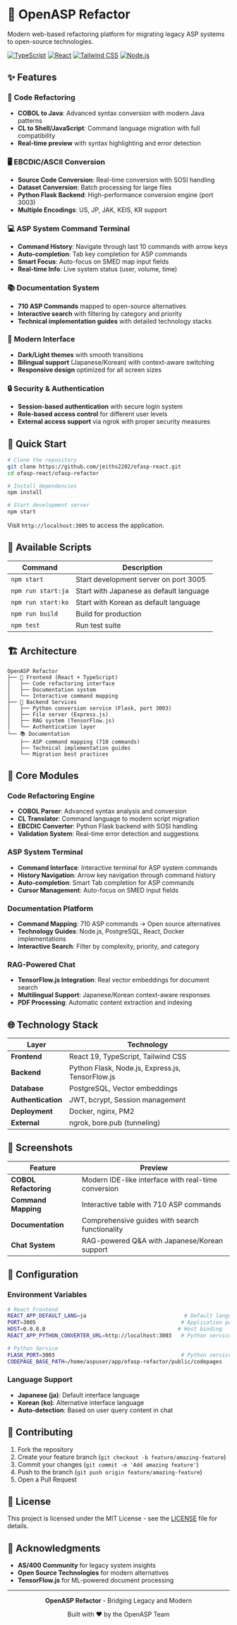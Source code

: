 # 🚀 OpenASP Refactor

Modern web-based refactoring platform for migrating legacy ASP systems to open-source technologies.

[![TypeScript](https://img.shields.io/badge/TypeScript-007ACC?style=flat&logo=typescript&logoColor=white)](https://www.typescriptlang.org/)
[![React](https://img.shields.io/badge/React-20232A?style=flat&logo=react&logoColor=61DAFB)](https://reactjs.org/)
[![Tailwind CSS](https://img.shields.io/badge/Tailwind_CSS-38B2AC?style=flat&logo=tailwind-css&logoColor=white)](https://tailwindcss.com/)
[![Node.js](https://img.shields.io/badge/Node.js-43853D?style=flat&logo=node.js&logoColor=white)](https://nodejs.org/)

## ✨ Features

### 🔄 **Code Refactoring**
- **COBOL to Java**: Advanced syntax conversion with modern Java patterns
- **CL to Shell/JavaScript**: Command language migration with full compatibility
- **Real-time preview** with syntax highlighting and error detection

### 🖥️ **EBCDIC/ASCII Conversion**
- **Source Code Conversion**: Real-time conversion with SOSI handling
- **Dataset Conversion**: Batch processing for large files
- **Python Flask Backend**: High-performance conversion engine (port 3003)
- **Multiple Encodings**: US, JP, JAK, KEIS, KR support

### 💻 **ASP System Command Terminal**
- **Command History**: Navigate through last 10 commands with arrow keys
- **Auto-completion**: Tab key completion for ASP commands
- **Smart Focus**: Auto-focus on SMED map input fields
- **Real-time Info**: Live system status (user, volume, time)

### 📚 **Documentation System**
- **710 ASP Commands** mapped to open-source alternatives
- **Interactive search** with filtering by category and priority
- **Technical implementation guides** with detailed technology stacks

### 🎨 **Modern Interface**
- **Dark/Light themes** with smooth transitions
- **Bilingual support** (Japanese/Korean) with context-aware switching
- **Responsive design** optimized for all screen sizes

### 🔒 **Security & Authentication**
- **Session-based authentication** with secure login system
- **Role-based access control** for different user levels
- **External access support** via ngrok with proper security measures

## 🚀 Quick Start

```bash
# Clone the repository
git clone https://github.com/jeiths2202/ofasp-react.git
cd ofasp-react/ofasp-refactor

# Install dependencies
npm install

# Start development server
npm start
```

Visit `http://localhost:3005` to access the application.

## 📖 Available Scripts

| Command | Description |
|---------|-------------|
| `npm start` | Start development server on port 3005 |
| `npm run start:ja` | Start with Japanese as default language |
| `npm run start:ko` | Start with Korean as default language |
| `npm run build` | Build for production |
| `npm test` | Run test suite |

## 🏗️ Architecture

```
OpenASP Refactor
├── 🎨 Frontend (React + TypeScript)
│   ├── Code refactoring interface
│   ├── Documentation system
│   └── Interactive command mapping
├── 🔧 Backend Services
│   ├── Python conversion service (Flask, port 3003)
│   ├── File server (Express.js)
│   ├── RAG system (TensorFlow.js)
│   └── Authentication layer
└── 📚 Documentation
    ├── ASP command mapping (710 commands)
    ├── Technical implementation guides
    └── Migration best practices
```

## 🎯 Core Modules

### Code Refactoring Engine
- **COBOL Parser**: Advanced syntax analysis and conversion
- **CL Translator**: Command language to modern script migration
- **EBCDIC Converter**: Python Flask backend with SOSI handling
- **Validation System**: Real-time error detection and suggestions

### ASP System Terminal
- **Command Interface**: Interactive terminal for ASP system commands
- **History Navigation**: Arrow key navigation through command history
- **Auto-completion**: Smart Tab completion for ASP commands
- **Cursor Management**: Auto-focus on SMED input fields

### Documentation Platform
- **Command Mapping**: 710 ASP commands → Open source alternatives
- **Technology Guides**: Node.js, PostgreSQL, React, Docker implementations
- **Interactive Search**: Filter by complexity, priority, and category

### RAG-Powered Chat
- **TensorFlow.js Integration**: Real vector embeddings for document search
- **Multilingual Support**: Japanese/Korean context-aware responses
- **PDF Processing**: Automatic content extraction and indexing

## 🌐 Technology Stack

| Layer | Technology |
|-------|------------|
| **Frontend** | React 19, TypeScript, Tailwind CSS |
| **Backend** | Python Flask, Node.js, Express.js, TensorFlow.js |
| **Database** | PostgreSQL, Vector embeddings |
| **Authentication** | JWT, bcrypt, Session management |
| **Deployment** | Docker, nginx, PM2 |
| **External** | ngrok, bore.pub (tunneling) |

## 📱 Screenshots

| Feature | Preview |
|---------|---------|
| **COBOL Refactoring** | Modern IDE-like interface with real-time conversion |
| **Command Mapping** | Interactive table with 710 ASP commands |
| **Documentation** | Comprehensive guides with search functionality |
| **Chat System** | RAG-powered Q&A with Japanese/Korean support |

## 🔧 Configuration

### Environment Variables
```bash
# React Frontend
REACT_APP_DEFAULT_LANG=ja                               # Default language (ja/ko)
PORT=3005                                              # Application port
HOST=0.0.0.0                                          # Host binding
REACT_APP_PYTHON_CONVERTER_URL=http://localhost:3003   # Python service URL

# Python Service
FLASK_PORT=3003                                        # Python service port
CODEPAGE_BASE_PATH=/home/aspuser/app/ofasp-refactor/public/codepages
```

### Language Support
- **Japanese (ja)**: Default interface language
- **Korean (ko)**: Alternative interface language
- **Auto-detection**: Based on user query content in chat

## 🤝 Contributing

1. Fork the repository
2. Create your feature branch (`git checkout -b feature/amazing-feature`)
3. Commit your changes (`git commit -m 'Add amazing feature'`)
4. Push to the branch (`git push origin feature/amazing-feature`)
5. Open a Pull Request

## 📄 License

This project is licensed under the MIT License - see the [LICENSE](LICENSE) file for details.

## 🙏 Acknowledgments

- **AS/400 Community** for legacy system insights
- **Open Source Technologies** for modern alternatives
- **TensorFlow.js** for ML-powered document processing

---

<div align="center">

**OpenASP Refactor** - Bridging Legacy and Modern

Built with ❤️ by the OpenASP Team

</div>